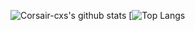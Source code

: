 ![Corsair-cxs's github stats](https://github-readme-stats.vercel.app/api?username=Corsair-cxs&show_icons=true)
[![Top Langs](https://github-readme-stats.vercel.app/api/top-langs/?username=Corsair-cxs&layout=compact)
